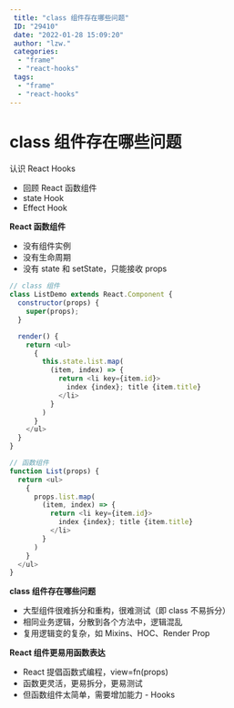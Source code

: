 ```yaml
---
 title: "class 组件存在哪些问题"
 ID: "29410"
 date: "2022-01-28 15:09:20"
 author: "lzw."
 categories: 
  - "frame"
  - "react-hooks"
 tags: 
  - "frame"
  - "react-hooks"
---
```


# class 组件存在哪些问题

认识 React Hooks

- 回顾 React 函数组件
- state Hook
- Effect Hook

**React 函数组件**

- 没有组件实例
- 没有生命周期
- 没有 state 和 setState，只能接收 props

```js
// class 组件
class ListDemo extends React.Component {
  constructor(props) {
    super(props);    
  }

  render() {
    return <ul>
      {
        this.state.list.map(
          (item, index) => {           
            return <li key={item.id}>
              index {index}; title {item.title}
            </li>
          }
        )
      }
    </ul>
  }
}

// 函数组件
function List(props) {
  return <ul>
    {
      props.list.map(
        (item, index) => {        
          return <li key={item.id}>
            index {index}; title {item.title}
          </li>
        }
      )
    }
  </ul>
}
```

**class 组件存在哪些问题**

- 大型组件很难拆分和重构，很难测试（即 class 不易拆分）
- 相同业务逻辑，分散到各个方法中，逻辑混乱
- 复用逻辑变的复杂，如 Mixins、HOC、Render Prop

**React 组件更易用函数表达**

- React 提倡函数式编程，view=fn(props)
- 函数更灵活，更易拆分，更易测试
- 但函数组件太简单，需要增加能力 - Hooks
